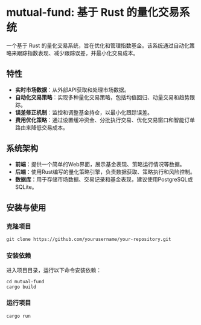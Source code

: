 # mutual-fund: 基于 Rust 的量化交易系统


一个基于 Rust 的量化交易系统，旨在优化和管理指数基金。该系统通过自动化策略来跟踪指数表现、减少跟踪误差，并最小化交易成本。

## 特性

- **实时市场数据**：从外部API获取和处理市场数据。
- **自动化交易策略**：实现多种量化交易策略，包括均值回归、动量交易和趋势跟踪。
- **误差修正机制**：监控和调整基金持仓，以最小化跟踪误差。
- **费用优化策略**：通过设置缓冲资金、分批执行交易、优化交易窗口和智能订单路由来降低交易成本。

## 系统架构

- **前端**：提供一个简单的Web界面，展示基金表现、策略运行情况等数据。
- **后端**：使用Rust编写的量化策略引擎，负责数据获取、策略执行和风险控制。
- **数据库**：用于存储市场数据、交易记录和基金表现，建议使用PostgreSQL或SQLite。

## 安装与使用

### 克隆项目

```shell
git clone https://github.com/yourusername/your-repository.git
```

### 安装依赖

进入项目目录，运行以下命令安装依赖：

```shell
cd mutual-fund
cargo build

```

### 运行项目

```shell
cargo run
```
